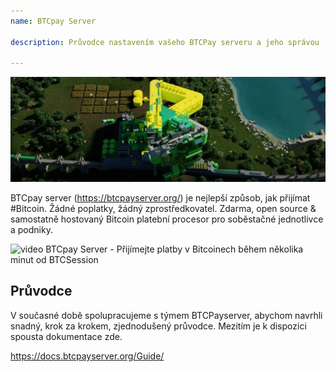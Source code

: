 ```yaml
---
name: BTCpay Server

description: Průvodce nastavením vašeho BTCPay serveru a jeho správou

---
```


![obálka](assets/cover.webp)

BTCpay server (https://btcpayserver.org/) je nejlepší způsob, jak přijímat #Bitcoin. Žádné poplatky, žádný zprostředkovatel. Zdarma, open source & samostatně hostovaný Bitcoin platební procesor pro soběstačné jednotlivce a podniky.

![video](https://youtu.be/KqsM-n-e4aY)
BTCpay Server - Přijímejte platby v Bitcoinech během několika minut od BTCSession

## Průvodce

V současné době spolupracujeme s týmem BTCPayserver, abychom navrhli snadný, krok za krokem, zjednodušený průvodce. Mezitím je k dispozici spousta dokumentace zde.

https://docs.btcpayserver.org/Guide/